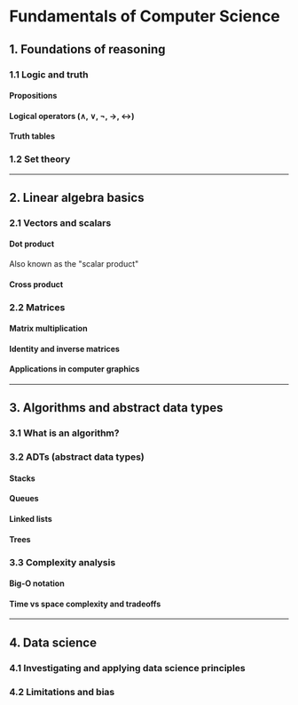 # Fundamentals of Computer Science

## 1. Foundations of reasoning

### 1.1 Logic and truth
#### Propositions
#### Logical operators (∧, ∨, ¬, →, ↔)
#### Truth tables

### 1.2 Set theory

---

## 2. Linear algebra basics

### 2.1 Vectors and scalars
#### Dot product
Also known as the "scalar product"
#### Cross product

### 2.2 Matrices
#### Matrix multiplication
#### Identity and inverse matrices
#### Applications in computer graphics

---

## 3. Algorithms and abstract data types

### 3.1 What is an algorithm?

### 3.2 ADTs (abstract data types)
#### Stacks
#### Queues
#### Linked lists
#### Trees

### 3.3 Complexity analysis
#### Big-O notation
#### Time vs space complexity and tradeoffs

---

## 4. Data science

### 4.1 Investigating and applying data science principles

### 4.2 Limitations and bias
